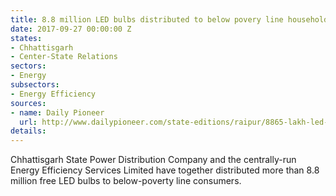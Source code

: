 ```yaml
---
title: 8.8 million LED bulbs distributed to below povery line households in Chhattisgarh
date: 2017-09-27 00:00:00 Z
states:
- Chhattisgarh
- Center-State Relations
sectors:
- Energy
subsectors:
- Energy Efficiency
sources:
- name: Daily Pioneer
  url: http://www.dailypioneer.com/state-editions/raipur/8865-lakh-led-bulbs-distributed-in-chhattisgarh.html
details: 
---
```


Chhattisgarh State Power Distribution Company and the centrally-run Energy Efficiency Services Limited have together distributed more than 8.8 million free LED bulbs to below-poverty line consumers. 
